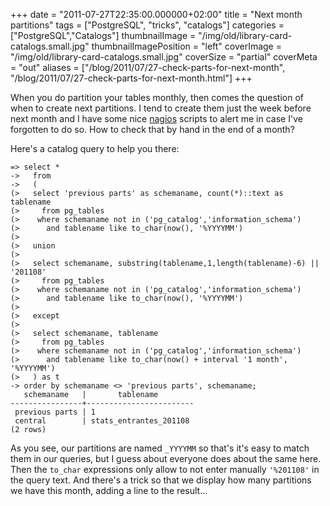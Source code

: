 +++
date = "2011-07-27T22:35:00.000000+02:00"
title = "Next month partitions"
tags = ["PostgreSQL", "tricks", "catalogs"]
categories = ["PostgreSQL","Catalogs"]
thumbnailImage = "/img/old/library-card-catalogs.small.jpg"
thumbnailImagePosition = "left"
coverImage = "/img/old/library-card-catalogs.small.jpg"
coverSize = "partial"
coverMeta = "out"
aliases = ["/blog/2011/07/27-check-parts-for-next-month",
           "/blog/2011/07/27-check-parts-for-next-month.html"]
+++

When you do partition your tables monthly, then comes the question of when
to create next partitions.  I tend to create them just the week before next
month and I have some nice 
[nagios](http://www.nagios.org/) scripts to alert me in case I've forgotten
to do so.  How to check that by hand in the end of a month?

Here's a catalog query to help you there:

~~~
=> select * 
->   from
->   (
(>   select 'previous parts' as schemaname, count(*)::text as tablename
(>     from pg_tables
(>    where schemaname not in ('pg_catalog','information_schema')
(>      and tablename like to_char(now(), '%YYYYMM')
(>   
(>   union
(>   
(>   select schemaname, substring(tablename,1,length(tablename)-6) || '201108' 
(>     from pg_tables
(>    where schemaname not in ('pg_catalog','information_schema')
(>      and tablename like to_char(now(), '%YYYYMM')
(>   
(>   except
(>   
(>   select schemaname, tablename 
(>     from pg_tables
(>    where schemaname not in ('pg_catalog','information_schema')
(>      and tablename like to_char(now() + interval '1 month', '%YYYYMM')
(>   ) as t
-> order by schemaname <> 'previous parts', schemaname;
   schemaname   |       tablename        
----------------+------------------------
 previous parts | 1
 central        | stats_entrantes_201108
(2 rows)
~~~


As you see, our partitions are named 
`_YYYYMM` so that's it's easy to match
them in our queries, but I guess about everyone does about the same here.
Then the 
`to_char` expressions only allow to not enter manually 
`'%201108'` in
the query text.  And there's a trick so that we display how many partitions
we have this month, adding a line to the result...
